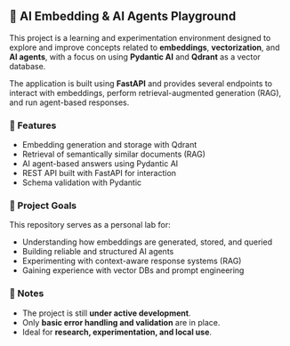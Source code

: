 ## 🧠 AI Embedding & AI Agents Playground

This project is a learning and experimentation environment designed to explore and improve concepts related to **embeddings**, **vectorization**, and **AI agents**, with a focus on using **Pydantic AI** and **Qdrant** as a vector database.

The application is built using **FastAPI** and provides several endpoints to interact with embeddings, perform retrieval-augmented generation (RAG), and run agent-based responses.

### 🚀 Features

- Embedding generation and storage with Qdrant
- Retrieval of semantically similar documents (RAG)
- AI agent-based answers using Pydantic AI
- REST API built with FastAPI for interaction
- Schema validation with Pydantic

### 🧠 Project Goals

This repository serves as a personal lab for:
- Understanding how embeddings are generated, stored, and queried
- Building reliable and structured AI agents
- Experimenting with context-aware response systems (RAG)
- Gaining experience with vector DBs and prompt engineering

### 📌 Notes
- The project is still **under active development**.
- Only **basic error handling and validation** are in place.
- Ideal for **research, experimentation, and local use**.
